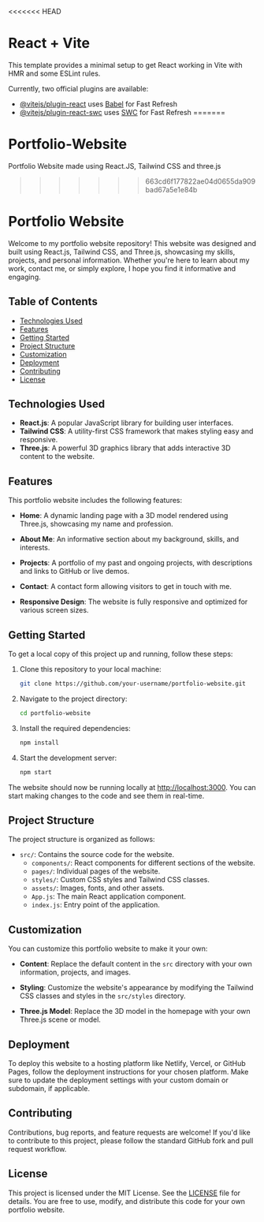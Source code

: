 <<<<<<< HEAD
# React + Vite

This template provides a minimal setup to get React working in Vite with HMR and some ESLint rules.

Currently, two official plugins are available:

- [@vitejs/plugin-react](https://github.com/vitejs/vite-plugin-react/blob/main/packages/plugin-react/README.md) uses [Babel](https://babeljs.io/) for Fast Refresh
- [@vitejs/plugin-react-swc](https://github.com/vitejs/vite-plugin-react-swc) uses [SWC](https://swc.rs/) for Fast Refresh
=======
# Portfolio-Website
Portfolio Website made using React.JS, Tailwind CSS and three.js
>>>>>>> 663cd6f177822ae04d0655da909bad67a5e1e84b

# Portfolio Website

Welcome to my portfolio website repository! This website was designed and built using React.js, Tailwind CSS, and Three.js, showcasing my skills, projects, and personal information. Whether you're here to learn about my work, contact me, or simply explore, I hope you find it informative and engaging.

## Table of Contents

- [Technologies Used](#technologies-used)
- [Features](#features)
- [Getting Started](#getting-started)
- [Project Structure](#project-structure)
- [Customization](#customization)
- [Deployment](#deployment)
- [Contributing](#contributing)
- [License](#license)

## Technologies Used

- **React.js**: A popular JavaScript library for building user interfaces.
- **Tailwind CSS**: A utility-first CSS framework that makes styling easy and responsive.
- **Three.js**: A powerful 3D graphics library that adds interactive 3D content to the website.

## Features

This portfolio website includes the following features:

- **Home**: A dynamic landing page with a 3D model rendered using Three.js, showcasing my name and profession.

- **About Me**: An informative section about my background, skills, and interests.

- **Projects**: A portfolio of my past and ongoing projects, with descriptions and links to GitHub or live demos.

- **Contact**: A contact form allowing visitors to get in touch with me.

- **Responsive Design**: The website is fully responsive and optimized for various screen sizes.

## Getting Started

To get a local copy of this project up and running, follow these steps:

1. Clone this repository to your local machine:

   ```bash
   git clone https://github.com/your-username/portfolio-website.git
   ```

2. Navigate to the project directory:

   ```bash
   cd portfolio-website
   ```

3. Install the required dependencies:

   ```bash
   npm install
   ```

4. Start the development server:

   ```bash
   npm start
   ```

The website should now be running locally at [http://localhost:3000](http://localhost:3000). You can start making changes to the code and see them in real-time.

## Project Structure

The project structure is organized as follows:

- `src/`: Contains the source code for the website.
  - `components/`: React components for different sections of the website.
  - `pages/`: Individual pages of the website.
  - `styles/`: Custom CSS styles and Tailwind CSS classes.
  - `assets/`: Images, fonts, and other assets.
  - `App.js`: The main React application component.
  - `index.js`: Entry point of the application.

## Customization

You can customize this portfolio website to make it your own:

- **Content**: Replace the default content in the `src` directory with your own information, projects, and images.

- **Styling**: Customize the website's appearance by modifying the Tailwind CSS classes and styles in the `src/styles` directory.

- **Three.js Model**: Replace the 3D model in the homepage with your own Three.js scene or model.

## Deployment

To deploy this website to a hosting platform like Netlify, Vercel, or GitHub Pages, follow the deployment instructions for your chosen platform. Make sure to update the deployment settings with your custom domain or subdomain, if applicable.

## Contributing

Contributions, bug reports, and feature requests are welcome! If you'd like to contribute to this project, please follow the standard GitHub fork and pull request workflow.

## License

This project is licensed under the MIT License. See the [LICENSE](LICENSE) file for details. You are free to use, modify, and distribute this code for your own portfolio website.
